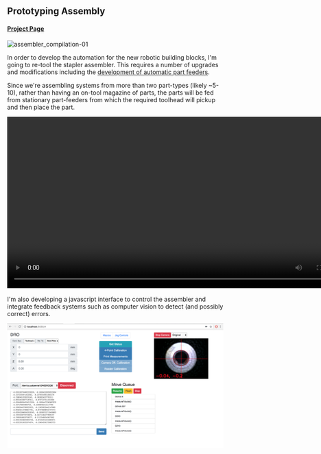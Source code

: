 ## Prototyping Assembly

#### [Project Page](https://gitlab.cba.mit.edu/assembledAssemblers/assembledAssembly)

![assembler_compilation-01](images/assembler_compilation-01.png)

In order to develop the automation for the new robotic building blocks, I'm going to re-tool the stapler assembler. This requires a number of upgrades and modifications including the [development of automatic part feeders](part_feeder/).

Since we're assembling systems from more than two part-types (likely ~5-10), rather than having an on-tool magazine of parts, the parts will be fed from stationary part-feeders from which the required toolhead will pickup and then place the part.

<div align="center"><video controls width="800px" src="part_feeder/video/strut_feeder_converted.mp4"></video></div>

I'm also developing a javascript interface to control the assembler and integrate feedback systems such as computer vision to detect (and possibly correct) errors.

<div align="center">
<img src="images/screenshot.png" width="800px" height="" >
</div>

<!-- This builds off previous work which developed assemblers for electronic digital materials:

<video controls src="../walking_motor/video/dual_stapler_cut3_converted.mp4" width="80%"></video> -->
